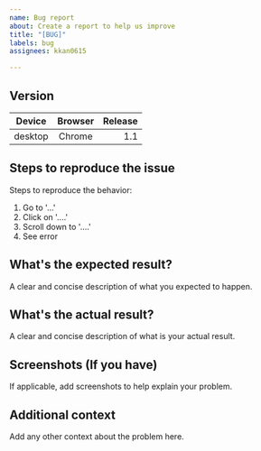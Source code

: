 ```yaml
---
name: Bug report
about: Create a report to help us improve
title: "[BUG]"
labels: bug
assignees: kkan0615

---
```


## Version
| Device | Browser | Release |
|---|:---:|---:|
| desktop | Chrome | 1.1 |

## Steps to reproduce the issue
Steps to reproduce the behavior:
1. Go to '...'
2. Click on '....'
3. Scroll down to '....'
4. See error

## What's the expected result?
A clear and concise description of what you expected to happen.

## What's the actual result?
A clear and concise description of what is your actual result.

## Screenshots (If you have)
If applicable, add screenshots to help explain your problem.

## Additional context
Add any other context about the problem here.
